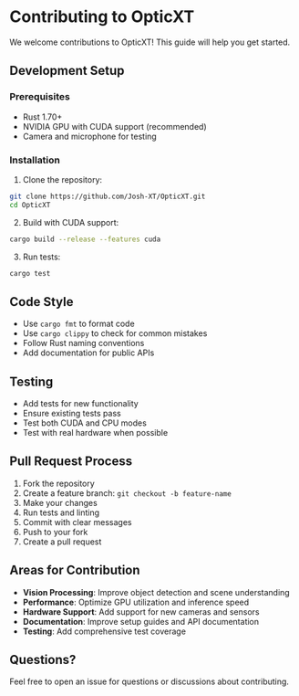 # Contributing to OpticXT

We welcome contributions to OpticXT! This guide will help you get started.

## Development Setup

### Prerequisites

- Rust 1.70+ 
- NVIDIA GPU with CUDA support (recommended)
- Camera and microphone for testing

### Installation

1. Clone the repository:
```bash
git clone https://github.com/Josh-XT/OpticXT.git
cd OpticXT
```

2. Build with CUDA support:
```bash
cargo build --release --features cuda
```

3. Run tests:
```bash
cargo test
```

## Code Style

- Use `cargo fmt` to format code
- Use `cargo clippy` to check for common mistakes
- Follow Rust naming conventions
- Add documentation for public APIs

## Testing

- Add tests for new functionality
- Ensure existing tests pass
- Test both CUDA and CPU modes
- Test with real hardware when possible

## Pull Request Process

1. Fork the repository
2. Create a feature branch: `git checkout -b feature-name`
3. Make your changes
4. Run tests and linting
5. Commit with clear messages
6. Push to your fork
7. Create a pull request

## Areas for Contribution

- **Vision Processing**: Improve object detection and scene understanding
- **Performance**: Optimize GPU utilization and inference speed
- **Hardware Support**: Add support for new cameras and sensors
- **Documentation**: Improve setup guides and API documentation
- **Testing**: Add comprehensive test coverage

## Questions?

Feel free to open an issue for questions or discussions about contributing.
